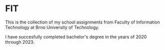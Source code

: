 # FIT
This is the collection of my school assignments from Faculty of Information Technology at Brno University of Technology.

I have succesfully completed bachelor's degree in the years of 2020 through 2023.
